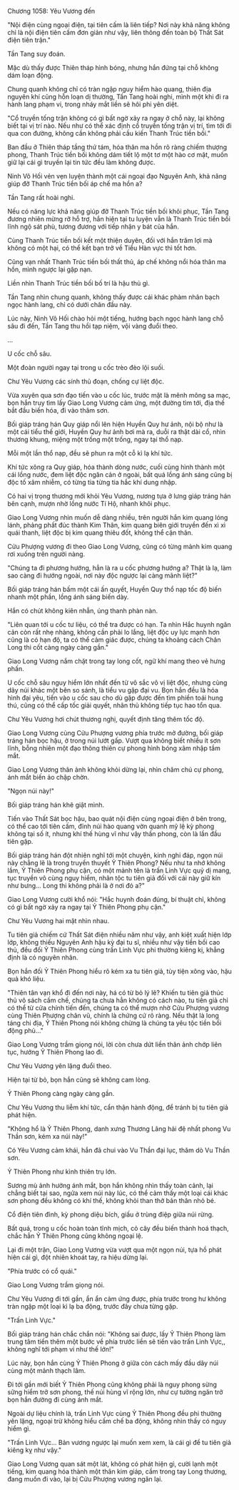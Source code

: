 




Chương 1058: Yêu Vương đến


"Nội điện cùng ngoại điện, tại tiên cấm là liên tiếp? Nơi này khả năng không chỉ là nội điện tiên cấm đơn giản như vậy, liên thông đến toàn bộ Thất Sát điện tiên trận."

Tần Tang suy đoán.

Mặc dù thấy được Thiên tháp hình bóng, nhưng hắn đứng tại chỗ không dám loạn động.

Chung quanh không chỉ có tràn ngập nguy hiểm hào quang, thiên địa nguyên khí cũng hỗn loạn dị thường, Tần Tang hoài nghi, mình một khi đi ra hành lang phạm vi, trong nháy mắt liền sẽ hôi phi yên diệt.

"Cổ truyền tống trận không có gì bất ngờ xảy ra ngay ở chỗ này, lại không biết tại vị trí nào. Nếu như có thể xác định cổ truyền tống trận vị trí, tìm tới đi qua con đường, không cần không phải cầu kiến Thanh Trúc tiền bối."

Ban đầu ở Thiên tháp tầng thứ tám, hóa thân ma hồn rõ ràng chiếm thượng phong, Thanh Trúc tiền bối không dám tiết lộ một tơ một hào cơ mật, muốn giữ lại cái gì truyền lại tin tức đều làm không được.

Ninh Vô Hối vẻn vẹn luyện thành một cái ngoại đạo Nguyên Anh, khả năng giúp đỡ Thanh Trúc tiền bối áp chế ma hồn a?

Tần Tang rất hoài nghi.

Nếu có năng lực khả năng giúp đỡ Thanh Trúc tiền bối khôi phục, Tần Tang đương nhiên mừng rỡ hỗ trợ, hắn hiện tại tu luyện vẫn là Thanh Trúc tiền bối lĩnh ngộ sát phù, tương đương với tiếp nhận y bát của hắn.

Cùng Thanh Trúc tiền bối kết một thiện duyên, đối với hắn trăm lợi mà không có một hại, có thể kết bạn trở về Tiểu Hàn vực thì tốt hơn.

Cũng vạn nhất Thanh Trúc tiền bối thất thủ, áp chế không nổi hóa thân ma hồn, mình ngược lại gặp nạn.

Liền nhìn Thanh Trúc tiền bối bố trí là hậu thủ gì.

Tần Tang nhìn chung quanh, không thấy được cái khác phàm nhân bạch ngọc hành lang, chỉ có dưới chân đầu này.

Lúc này, Ninh Vô Hối chào hỏi một tiếng, hướng bạch ngọc hành lang chỗ sâu đi đến, Tần Tang thu hồi tạp niệm, vội vàng đuổi theo.

...

U cốc chỗ sâu.

Một đoàn người ngay tại trong u cốc trèo đèo lội suối.

Chư Yêu Vương các sính thủ đoạn, chống cự liệt độc.

Vừa xuyên qua sơn đạo tiến vào u cốc lúc, trước mặt là mênh mông sa mạc, bọn hắn truy tìm lấy Giao Long Vương cảm ứng, một đường tìm tới, địa thế bắt đầu biến hóa, đi vào thâm sơn.

Bối giáp tráng hán Quy giáp nổi lên hiện Huyền Quy hư ảnh, nội bộ như là một cái tiểu thế giới, Huyền Quy hư ảnh bơi mà ra, duỗi ra thật dài cổ, nhìn thương khung, miệng một trống một trống, ngay tại thổ nạp.

Mỗi một lần thổ nạp, đều sẽ phun ra một cỗ kì lạ khí tức.

Khí tức xông ra Quy giáp, hóa thành dòng nước, cuối cùng hình thành một cái lồng nước, đem liệt độc ngăn cản ở ngoài, bất quá lồng ánh sáng cũng bị độc tố xâm nhiễm, có từng tia từng tia hắc khí dung nhập.

Có hai vị trọng thương mới khỏi Yêu Vương, nương tựa ở lưng giáp tráng hán bên cạnh, mượn nhờ lồng nước Tí Hộ, nhanh khôi phục.

Giao Long Vương nhìn muốn dễ dàng nhiều, trên người hắn kim quang lóng lánh, phảng phất đúc thành Kim Thân, kim quang biên giới truyền đến xì xì quái thanh, liệt độc bị kim quang thiêu đốt, không thể cận thân.

Cửu Phượng vương đi theo Giao Long Vương, cũng có từng mảnh kim quang rơi xuống trên người nàng.

"Chúng ta đi phương hướng, hẳn là ra u cốc phương hướng a? Thật là lạ, làm sao càng đi hướng ngoài, nơi này độc ngược lại càng mãnh liệt?"

Bối giáp tráng hán bấm một cái ấn quyết, Huyền Quy thổ nạp tốc độ biến nhanh một phần, lồng ánh sáng biến dày.

Hắn có chút không kiên nhẫn, úng thanh phàn nàn.

"Liên quan tới u cốc tư liệu, có thể tra được có hạn. Ta nhìn Hắc huynh ngăn cản còn rất nhẹ nhàng, không cần phải lo lắng, liệt độc uy lực mạnh hơn cũng là có hạn độ, ta có thể cảm giác được, chúng ta khoảng cách Chân Long thi cốt càng ngày càng gần."

Giao Long Vương nắm chặt trong tay long cốt, ngữ khí mang theo vẻ hưng phấn.

U cốc chỗ sâu nguy hiểm lớn nhất đến từ vô sắc vô vị liệt độc, nhưng cùng dãy núi khác một bên so sánh, là tiểu vu gặp đại vu. Bọn hắn đều là hóa hình đại yêu, tiến vào u cốc sau cho dù gặp được đến tìm phiền toái hung thú, cũng có thể cấp tốc giải quyết, nhân thủ không tiếp tục hao tổn qua.

Chư Yêu Vương hơi chút thương nghị, quyết định tăng thêm tốc độ.

Giao Long Vương cùng Cửu Phượng vương phía trước mở đường, bối giáp tráng hán bọc hậu, ở trong núi lướt gấp. Vượt qua không biết nhiều ít sơn lĩnh, bỗng nhiên một đạo thông thiên cự phong hình bóng xâm nhập tầm mắt.

Giao Long Vương thân ảnh không khỏi dừng lại, nhìn chăm chú cự phong, ánh mắt biến ảo chập chờn.

"Ngọn núi này!"

Bối giáp tráng hán khẽ giật mình.

Tiến vào Thất Sát bọc hậu, bao quát nội điện cùng ngoại điện ở bên trong, có thể cao tới tiên cấm, đỉnh núi hào quang vờn quanh mỹ lệ kỳ phong không tại số ít, nhưng khí thế hùng vĩ như vậy thần phong, còn là lần đầu tiên gặp.

Bối giáp tráng hán đột nhiên nghĩ tới một chuyện, kinh nghi đáp, ngọn núi này chẳng lẽ là trong truyền thuyết Ỷ Thiên Phong? Nếu như ta nhớ không lầm, Ỷ Thiên Phong phụ cận, có một mảnh tên là trấn Linh Vực quỷ dị mang, tục truyền vô cùng nguy hiểm, nhân tộc tu tiên giả đối với cái này giữ kín như bưng... Long thi không phải là ở nơi đó a?"

Giao Long Vương cười khổ nói: "Hắc huynh đoán đúng, bí thuật chỉ, không có gì bất ngờ xảy ra ngay tại Ỷ Thiên Phong phụ cận."

Chư Yêu Vương hai mặt nhìn nhau.

Tu tiên giả chiếm cứ Thất Sát điện nhiều năm như vậy, anh kiệt xuất hiện lớp lớp, không thiếu Nguyên Anh hậu kỳ đại tu sĩ, nhiều như vậy tiền bối cao thủ, đều đối Ỷ Thiên Phong cùng trấn Linh Vực phi thường kiêng kị, khẳng định là có nguyên nhân.

Bọn hắn đối Ỷ Thiên Phong hiểu rõ kém xa tu tiên giả, tùy tiện xông vào, hậu quả khó liệu.

"Thiên tân vạn khổ đi đến nơi này, há có từ bỏ lý lẽ? Khiến tu tiên giả thúc thủ vô sách cấm chế, chúng ta chưa hẳn không có cách nào, tu tiên giả chỉ có thể từ cửa chính tiến đến, chúng ta có thể mượn nhờ Cửu Phượng vương cùng Thiên Phượng chân vũ, chính là chứng cứ rõ ràng. Nếu thật là long táng chi địa, Ỷ Thiên Phong nói không chừng là chúng ta yêu tộc tiền bối động phủ..."

Giao Long Vương trầm giọng nói, lời còn chưa dứt liền thân ảnh chớp liên tục, hướng Ỷ Thiên Phong lao đi.

Chư Yêu Vương yên lặng đuổi theo.

Hiện tại từ bỏ, bọn hắn cũng sẽ không cam lòng.

Ỷ Thiên Phong càng ngày càng gần.

Chư Yêu Vương thu liễm khí tức, cẩn thận hành động, để tránh bị tu tiên giả phát hiện.

"Không hổ là Ỷ Thiên Phong, danh xưng Thương Lãng hải đệ nhất phong Vu Thần sơn, kém xa núi này!"

Có Yêu Vương cảm khái, hắn đã chui vào Vu Thần đại lục, thăm dò Vu Thần sơn.

Ỷ Thiên Phong như kình thiên trụ lớn.

Sương mù ảnh hưởng ánh mắt, bọn hắn không nhìn thấy toàn cảnh, lại chẳng biết tại sao, ngửa xem núi này lúc, có thể cảm thấy một loại cái khác sơn phong đều không có khí thế, không khỏi than thở bản thân nhỏ bé.

Cổ điện tiên đình, kỳ phong diệu bích, giấu ở trùng điệp giữa núi rừng.

Bất quá, trong u cốc hoàn toàn tĩnh mịch, cỏ cây đều biến thành hoá thạch, chắc hẳn Ỷ Thiên Phong cũng không ngoại lệ.

Lại đi một trận, Giao Long Vương vừa vượt qua một ngọn núi, tựa hồ phát hiện cái gì, đột nhiên khoát tay, ra hiệu dừng lại.

"Phía trước có cổ quái."

Giao Long Vương trầm giọng nói.

Chư Yêu Vương đi tới gần, ẩn ẩn cảm ứng được, phía trước trong hư không tràn ngập một loại kì lạ ba động, trước đây chưa từng gặp.

"Trấn Linh Vực."

Bối giáp tráng hán chắc chắn nói: "Không sai được, lấy Ỷ Thiên Phong làm trung tâm tiến thêm một bước về phía trước liền sẽ tiến vào trấn Linh Vực,, không nghĩ tới phạm vi như thế lớn!"

Lúc này, bọn hắn cùng Ỷ Thiên Phong ở giữa còn cách mấy đầu dãy núi cùng một mảnh thạch lâm.

Đi tới gần mới biết Ỷ Thiên Phong cũng không phải là nguy phong sừng sững hiểm trở sơn phong, thế núi hùng vĩ rộng lớn, như cự tường ngăn trở bọn hắn đường đi cùng ánh mắt.

Ngoài dự liệu chính là, trấn Linh Vực cùng Ỷ Thiên Phong đều phi thường yên lặng, ngoại trừ không hiểu cấm chế ba động, không nhìn thấy có nguy hiểm gì.

"Trấn Linh Vực... Bản vương ngược lại muốn xem xem, là cái gì để tu tiên giả kiêng kỵ như vậy."

Giao Long Vương quan sát một lát, không có phát hiện gì, cười lạnh một tiếng, kim quang hóa thành một thân kim giáp, cầm trong tay Long thương, đang muốn đi vào, lại bị Cửu Phượng vương ngăn lại.




